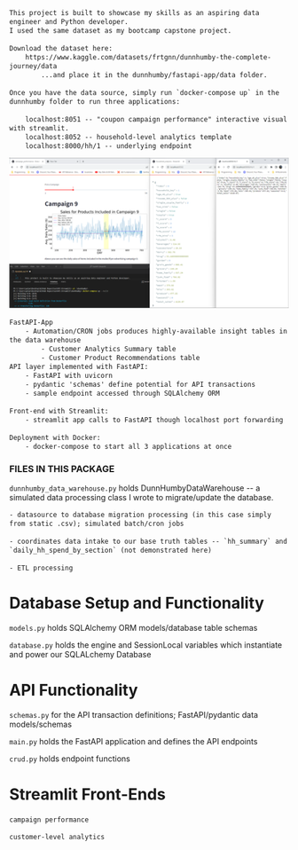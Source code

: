     
    This project is built to showcase my skills as an aspiring data engineer and Python developer. 
    I used the same dataset as my bootcamp capstone project.
    
    Download the dataset here:
        https://www.kaggle.com/datasets/frtgnn/dunnhumby-the-complete-journey/data
            ...and place it in the dunnhumby/fastapi-app/data folder. 
        
    Once you have the data source, simply run `docker-compose up` in the dunnhumby folder to run three applications:

        localhost:8051 -- "coupon campaign performance" interactive visual with streamlit.
        localhost:8052 -- household-level analytics template
        localhost:8000/hh/1 -- underlying endpoint

![Alt text](image.png)

    FastAPI-App
        - Automation/CRON jobs produces highly-available insight tables in the data warehouse
            - Customer Analytics Summary table
            - Customer Product Recommendations table
    API layer implemented with FastAPI:
        - FastAPI with uvicorn
        - pydantic 'schemas' define potential for API transactions
        - sample endpoint accessed through SQLAlchemy ORM

    Front-end with Streamlit:
        - streamlit app calls to FastAPI though localhost port forwarding

    Deployment with Docker:
        - docker-compose to start all 3 applications at once

### FILES IN THIS PACKAGE ###

`dunnhumby_data_warehouse.py` holds DunnHumbyDataWarehouse -- a simulated data processing class I wrote to migrate/update the database.

    - datasource to database migration processing (in this case simply from static .csv); simulated batch/cron jobs
    
    - coordinates data intake to our base truth tables -- `hh_summary` and `daily_hh_spend_by_section` (not demonstrated here)
    
    - ETL processing

# Database Setup and Functionality

`models.py` holds SQLAlchemy ORM models/database table schemas

`database.py` holds the engine and SessionLocal variables which instantiate and power our SQLALchemy Database

# API Functionality

`schemas.py` for the API transaction definitions; FastAPI/pydantic data models/schemas

`main.py` holds the FastAPI application and defines the API endpoints

`crud.py` holds endpoint functions

# Streamlit Front-Ends

`campaign performance`

`customer-level analytics`
